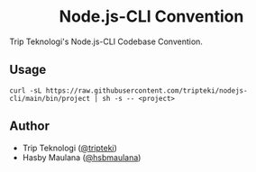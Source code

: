 <h1 align="center">Node.js-CLI Convention</h1>

Trip Teknologi's Node.js-CLI Codebase Convention.

Usage
---

`curl -sL https://raw.githubusercontent.com/tripteki/nodejs-cli/main/bin/project | sh -s -- <project>`

Author
---

- Trip Teknologi ([@tripteki](https://linkedin.com/company/tripteki))
- Hasby Maulana ([@hsbmaulana](https://linkedin.com/in/hsbmaulana))
